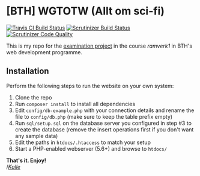 [BTH] WGTOTW (Allt om sci-fi)
=============================

[![Travis CI Build Status](https://travis-ci.org/lrc-se/bth-wgtotw.svg?branch=master)](https://travis-ci.org/lrc-se/bth-wgtotw)
[![Scrutinizer Build Status](https://scrutinizer-ci.com/g/lrc-se/bth-wgtotw/badges/build.png?b=master)](https://scrutinizer-ci.com/g/lrc-se/bth-wgtotw/build-status/master)
[![Scrutinizer Code Quality](https://scrutinizer-ci.com/g/lrc-se/bth-wgtotw/badges/quality-score.png?b=master)](https://scrutinizer-ci.com/g/lrc-se/bth-wgtotw/?branch=master)

This is my repo for the [examination project](https://dbwebb.se/kurser/ramverk1/kmom10) in the course *ramverk1* in BTH's web development programme.


Installation
------------

Perform the following steps to run the website on your own system:

1. Clone the repo
2. Run `composer install` to install all dependencies
3. Edit `config/db-example.php` with your connection details and rename the file to `config/db.php` (make sure to keep the table prefix empty)
4. Run `sql/setup.sql` on the database server you configured in step #3 to create the database (remove the insert operations first if you don't want any sample data)
5. Edit the paths in `htdocs/.htaccess` to match your setup
6. Start a PHP-enabled webserver (5.6+) and browse to `htdocs/`

__That's it. Enjoy!__  
/[*Kalle*](mailto:kabc16@student.bth.se)

